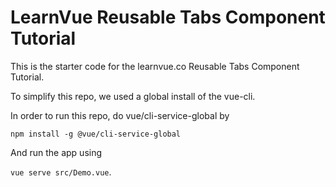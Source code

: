# LearnVue Reusable Tabs Component Tutorial

This is the starter code for the learnvue.co Reusable Tabs Component Tutorial.

To simplify this repo, we used a global install of the vue-cli.

In order to run this repo, do vue/cli-service-global by

`npm install -g @vue/cli-service-global`

And run the app using

`vue serve src/Demo.vue`.
